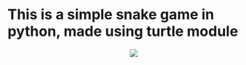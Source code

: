# This is a simple snake game in python, made using turtle module
<p align="center">
  <img src="https://lonylitical.github.io/tsf01/tsflogo.png" />
</p>
